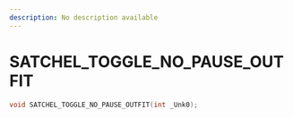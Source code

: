 ```yaml
---
description: No description available 
---
```


# SATCHEL_TOGGLE_NO_PAUSE_OUTFIT

```cpp
void SATCHEL_TOGGLE_NO_PAUSE_OUTFIT(int _Unk0);
```